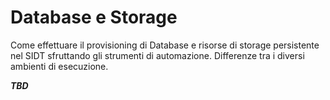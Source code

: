 # Database e Storage

Come effettuare il provisioning di Database e risorse di storage persistente nel SIDT sfruttando gli strumenti di automazione. Differenze tra i diversi ambienti di esecuzione.

***TBD***
